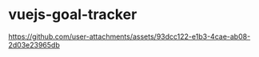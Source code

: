 # vuejs-goal-tracker

https://github.com/user-attachments/assets/93dcc122-e1b3-4cae-ab08-2d03e23965db

